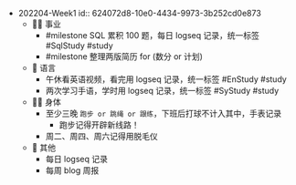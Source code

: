 - 202204-Week1
  id:: 624072d8-10e0-4434-9973-3b252cd0e873
	- 👨‍🔧 事业
		- #milestone SQL 累积 100 题，每日 logseq 记录，统一标签 #SqlStudy #study
		- #milestone 整理两版简历 for (数分 or 计划)
	- 🧿 语言
		- 午休看英语视频，看完用 logseq 记录，统一标签 #EnStudy #study
		- 两次学习手语，学时用 logseq 记录，统一标签 #SyStudy #study
	- 🤸‍♂️ 身体
		- 至少三晚 `跑步 or 跳绳 or 跟练`，下班后打球不计入其中，手表记录
			- 跑步记得开辟新线路！
		- 周二、周四、周六记得用脱毛仪
	- 🎈 其他
		- 每日 logseq 记录
		- 每周 blog 周报